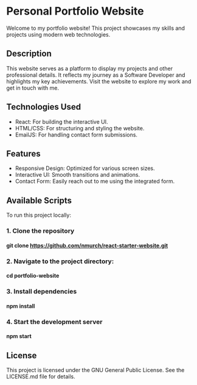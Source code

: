 # Personal Portfolio Website

Welcome to my portfolio website! This project showcases my skills and projects using modern web technologies.

## Description

This website serves as a platform to display my projects and other professional details. It reflects my journey as a Software Developer and highlights my key achievements. Visit the website to explore my work and get in touch with me.

## Technologies Used
- React: For building the interactive UI.
- HTML/CSS: For structuring and styling the website.
- EmailJS: For handling contact form submissions.

## Features

- Responsive Design: Optimized for various screen sizes.
- Interactive UI: Smooth transitions and animations.
- Contact Form: Easily reach out to me using the integrated form.

## Available Scripts

To run this project locally:

### 1. Clone the repository

#### git clone https://github.com/nmurch/react-starter-website.git

### 2. Navigate to the project directory:

#### cd portfolio-website

### 3. Install dependencies

#### npm install

### 4. Start the development server

#### npm start

## License

This project is licensed under the GNU General Public License. See the LICENSE.md file for details.
